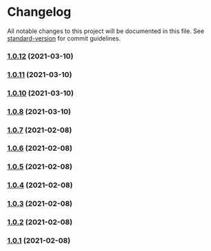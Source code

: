 # Changelog

All notable changes to this project will be documented in this file. See [standard-version](https://github.com/conventional-changelog/standard-version) for commit guidelines.

### [1.0.12](https://github.com/benjamincanac/maintainers-issues/compare/v1.0.9...v1.0.12) (2021-03-10)

### [1.0.11](https://github.com/benjamincanac/maintainers-issues/compare/v1.0.9...v1.0.11) (2021-03-10)

### [1.0.10](https://github.com/benjamincanac/maintainers-issues/compare/v1.0.9...v1.0.10) (2021-03-10)

### [1.0.8](https://github.com/benjamincanac/maintainers-issues/compare/v1.0.9...v1.0.8) (2021-03-10)

### [1.0.7](https://github.com/benjamincanac/maintainers-issues/compare/v1.0.6...v1.0.7) (2021-02-08)

### [1.0.6](https://github.com/benjamincanac/maintainers-issues/compare/v1.0.5...v1.0.6) (2021-02-08)

### [1.0.5](https://github.com/benjamincanac/maintainers-issues/compare/v1.0.4...v1.0.5) (2021-02-08)

### [1.0.4](https://github.com/benjamincanac/maintainers-issues/compare/v1.0.3...v1.0.4) (2021-02-08)

### [1.0.3](https://github.com/benjamincanac/maintainers-issues/compare/v1.0.2...v1.0.3) (2021-02-08)

### [1.0.2](https://github.com/benjamincanac/maintainers-issues/compare/v1.0.1...v1.0.2) (2021-02-08)

### [1.0.1](https://github.com/benjamincanac/maintainers-issues/compare/v2.2.2...v1.0.1) (2021-02-08)
